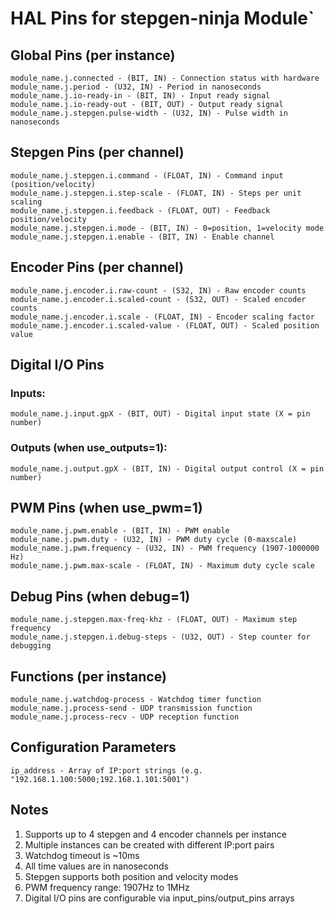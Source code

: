 # HAL Pins for stepgen-ninja Module`

## Global Pins (per instance)

``` .hal
module_name.j.connected - (BIT, IN) - Connection status with hardware
module_name.j.period - (U32, IN) - Period in nanoseconds
module_name.j.io-ready-in - (BIT, IN) - Input ready signal
module_name.j.io-ready-out - (BIT, OUT) - Output ready signal
module_name.j.stepgen.pulse-width - (U32, IN) - Pulse width in nanoseconds
```

## Stepgen Pins (per channel)

``` .hal
module_name.j.stepgen.i.command - (FLOAT, IN) - Command input (position/velocity)
module_name.j.stepgen.i.step-scale - (FLOAT, IN) - Steps per unit scaling
module_name.j.stepgen.i.feedback - (FLOAT, OUT) - Feedback position/velocity
module_name.j.stepgen.i.mode - (BIT, IN) - 0=position, 1=velocity mode
module_name.j.stepgen.i.enable - (BIT, IN) - Enable channel
```

## Encoder Pins (per channel)

``` .hal
module_name.j.encoder.i.raw-count - (S32, IN) - Raw encoder counts
module_name.j.encoder.i.scaled-count - (S32, OUT) - Scaled encoder counts
module_name.j.encoder.i.scale - (FLOAT, IN) - Encoder scaling factor
module_name.j.encoder.i.scaled-value - (FLOAT, OUT) - Scaled position value
```

## Digital I/O Pins

### Inputs:

``` .hal
module_name.j.input.gpX - (BIT, OUT) - Digital input state (X = pin number)
```

### Outputs (when use_outputs=1):

``` .hal
module_name.j.output.gpX - (BIT, IN) - Digital output control (X = pin number)
```

## PWM Pins (when use_pwm=1)

``` .hal
module_name.j.pwm.enable - (BIT, IN) - PWM enable
module_name.j.pwm.duty - (U32, IN) - PWM duty cycle (0-maxscale)
module_name.j.pwm.frequency - (U32, IN) - PWM frequency (1907-1000000 Hz)
module_name.j.pwm.max-scale - (FLOAT, IN) - Maximum duty cycle scale
```

## Debug Pins (when debug=1)

``` .hal
module_name.j.stepgen.max-freq-khz - (FLOAT, OUT) - Maximum step frequency
module_name.j.stepgen.i.debug-steps - (U32, OUT) - Step counter for debugging
```

## Functions (per instance)

``` .hal
module_name.j.watchdog-process - Watchdog timer function
module_name.j.process-send - UDP transmission function
module_name.j.process-recv - UDP reception function
```

## Configuration Parameters

``` .hal
ip_address - Array of IP:port strings (e.g. "192.168.1.100:5000;192.168.1.101:5001")
```

## Notes

1. Supports up to 4 stepgen and 4 encoder channels per instance
2. Multiple instances can be created with different IP:port pairs
3. Watchdog timeout is ~10ms
4. All time values are in nanoseconds
5. Stepgen supports both position and velocity modes
6. PWM frequency range: 1907Hz to 1MHz
7. Digital I/O pins are configurable via input_pins/output_pins arrays